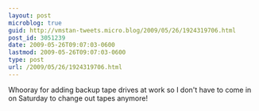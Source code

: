 ```yaml
---
layout: post
microblog: true
guid: http://vmstan-tweets.micro.blog/2009/05/26/1924319706.html
post_id: 3051239
date: 2009-05-26T09:07:03-0600
lastmod: 2009-05-26T09:07:03-0600
type: post
url: /2009/05/26/1924319706.html
---
```

Whooray for adding backup tape drives at work so I don't have to come in on Saturday to change out tapes anymore!
